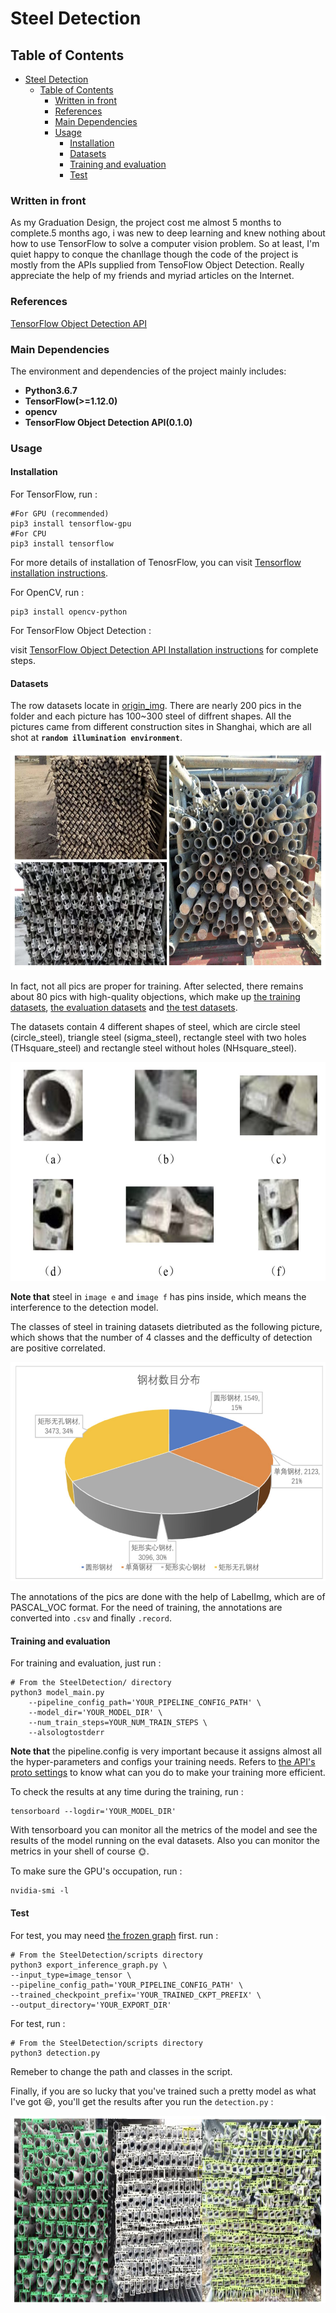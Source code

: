 # Steel Detection  

## Table of Contents  

<!-- TOC -->

- [Steel Detection](#steel-detection)
    - [Table of Contents](#table-of-contents)
        - [Written in front](#written-in-front)
        - [References](#references)
        - [Main Dependencies](#main-dependencies)
        - [Usage](#usage)
            - [Installation](#installation)
            - [Datasets](#datasets)
            - [Training and evaluation](#training-and-evaluation)
            - [Test](#test)

<!-- /TOC -->

### Written in front  

As my Graduation Design, the project cost me almost 5 months to complete.5 months ago, i was new to deep learning and knew nothing about how to use TensorFlow to solve a computer vision problem. So at least, I'm quiet happy to conque the chanllage though the code of the project is mostly from the APIs supplied from TensoFlow Object Detection. Really appreciate the help of my friends and myriad articles on the Internet.  

### References  

[TensorFlow Object Detection API](https://github.com/tensorflow/models/tree/master/research/object_detection)  

### Main Dependencies  

The environment and dependencies of the project mainly includes:  

* **Python3.6.7**  
* **TensorFlow(>=1.12.0)**  
* **opencv**  
* **TensorFlow Object Detection API(0.1.0)**  

### Usage  

#### Installation  

For TensorFlow, run :  

    #For GPU (recommended)  
    pip3 install tensorflow-gpu  
    #For CPU  
    pip3 install tensorflow  

For more details of installation of TenosrFlow, you can visit [Tensorflow installation instructions](https://www.tensorflow.org/install/).  

For OpenCV, run :  

    pip3 install opencv-python  

For TensorFlow Object Detection :  

visit [TensorFlow Object Detection API Installation instructions](https://github.com/tensorflow/models/blob/master/research/object_detection/g3doc/installation.md) for complete steps.  

#### Datasets  

The row datasets locate in [origin_img](https://github.com/JinshuChen/SteelDetection/tree/master/origin_img). There are nearly 200 pics in the folder and each picture has 100~300 steel of diffrent shapes. All the pictures came from different construction sites in Shanghai, which are all shot at **`random illumination environment`**. 

<div align=center><img width="600" height="350" src="https://github.com/JinshuChen/SteelDetection/blob/master/presentation_img/img2.png"/></div>

In fact, not all pics are proper for training. After selected, there remains about 80 pics with high-quality objections, which make up [the training datasets](https://github.com/JinshuChen/SteelDetection/tree/master/train_data), [the evaluation datasets](https://github.com/JinshuChen/SteelDetection/tree/master/eval_data) and [the test datasets](https://github.com/JinshuChen/SteelDetection/tree/master/test_data).  

The datasets contain 4 different shapes of steel, which are circle steel (circle_steel), triangle steel (sigma_steel), rectangle steel with two holes (THsquare_steel) and rectangle steel without holes (NHsquare_steel).  

<div align=center><img width="600" height="350" src="https://github.com/JinshuChen/SteelDetection/blob/master/presentation_img/img1.png"/></div>

**Note that** steel in `image e` and `image f` has pins inside, which means the interference to the detection model.

The classes of steel in training datasets dietributed as the following picture, which shows that the number of 4 classes and the defficulty of detection are positive correlated.

<div align=center><img width="600" height="350" src="https://github.com/JinshuChen/SteelDetection/blob/master/presentation_img/img3.png"/></div>

The annotations of the pics are done with the help of LabelImg, which are of PASCAL_VOC format. For the need of training, the annotations are converted into `.csv` and finally `.record`.

#### Training and evaluation

For training and evaluation, just run :  

    # From the SteelDetection/ directory
    python3 model_main.py
        --pipeline_config_path='YOUR_PIPELINE_CONFIG_PATH' \
        --model_dir='YOUR_MODEL_DIR' \
        --num_train_steps=YOUR_NUM_TRAIN_STEPS \
        --alsologtostderr

**Note that** the pipeline.config is very important because it assigns almost all the hyper-parameters and configs your training needs. Refers to [the API's proto settings](https://github.com/tensorflow/models/tree/master/research/object_detection/protos) to know what can you do to make your training more efficient.

To check the results at any time during the training, run :  

    tensorboard --logdir='YOUR_MODEL_DIR'

With tensorboard you can monitor all the metrics of the model and see the results of the model running on the eval datasets. Also you can monitor the metrics in your shell of course :sun_with_face:.

To make sure the GPU's occupation, run :  

    nvidia-smi -l

#### Test

For test, you may need [the frozen graph](https://github.com/JinshuChen/SteelDetection/blob/master/frozen_graph/frozen_inference_graph.pb) first. run :  

    # From the SteelDetection/scripts directory
    python3 export_inference_graph.py \
    --input_type=image_tensor \
    --pipeline_config_path='YOUR_PIPELINE_CONFIG_PATH' \
    --trained_checkpoint_prefix='YOUR_TRAINED_CKPT_PREFIX' \
    --output_directory='YOUR_EXPORT_DIR'

For test, run : 

    # From the SteelDetection/scripts directory
    python3 detection.py

Remeber to change the path and classes in the script.

Finally, if you are so lucky that you've trained such a pretty model as what I've got :laughing:, you'll get the results after you run the `detection.py` : 

<div align=center><img width="1100" height="300" src="https://github.com/JinshuChen/SteelDetection/blob/master/presentation_img/img4.png"/></div>

